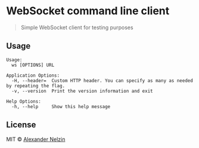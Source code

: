 # WebSocket command line client

> Simple WebSocket client for testing purposes

## Usage

```
Usage:
  ws [OPTIONS] URL

Application Options:
  -H, --header=  Custom HTTP header. You can specify as many as needed by repeating the flag.
  -v, --version  Print the version information and exit

Help Options:
  -h, --help     Show this help message
```

## License

MIT © [Alexander Nelzin](http://nelzin.ru)